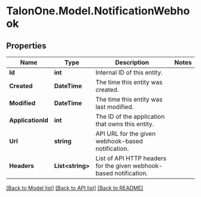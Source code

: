 # TalonOne.Model.NotificationWebhook
## Properties

Name | Type | Description | Notes
------------ | ------------- | ------------- | -------------
**Id** | **int** | Internal ID of this entity. | 
**Created** | **DateTime** | The time this entity was created. | 
**Modified** | **DateTime** | The time this entity was last modified. | 
**ApplicationId** | **int** | The ID of the application that owns this entity. | 
**Url** | **string** | API URL for the given webhook-based notification. | 
**Headers** | **List&lt;string&gt;** | List of API HTTP headers for the given webhook-based notification. | 

[[Back to Model list]](../README.md#documentation-for-models) [[Back to API list]](../README.md#documentation-for-api-endpoints) [[Back to README]](../README.md)

